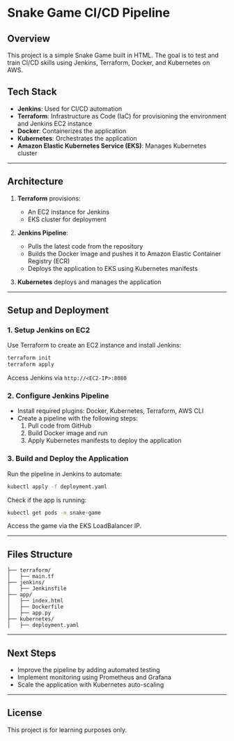 # Snake Game CI/CD Pipeline

## Overview
This project is a simple Snake Game built in HTML. The goal is to test and train CI/CD skills using Jenkins, Terraform, Docker, and Kubernetes on AWS.

## Tech Stack
- **Jenkins**: Used for CI/CD automation
- **Terraform**: Infrastructure as Code (IaC) for provisioning the environment and Jenkins EC2 instance
- **Docker**: Containerizes the application
- **Kubernetes**: Orchestrates the application
- **Amazon Elastic Kubernetes Service (EKS)**: Manages Kubernetes cluster

---

## Architecture
1. **Terraform** provisions:
   - An EC2 instance for Jenkins
   - EKS cluster for deployment
   
2. **Jenkins Pipeline**:
   - Pulls the latest code from the repository
   - Builds the Docker image and pushes it to Amazon Elastic Container Registry (ECR)
   - Deploys the application to EKS using Kubernetes manifests

3. **Kubernetes** deploys and manages the application

---

## Setup and Deployment

### 1. Setup Jenkins on EC2
Use Terraform to create an EC2 instance and install Jenkins:
```bash
terraform init
terraform apply
```
Access Jenkins via `http://<EC2-IP>:8080`
### 2. Configure Jenkins Pipeline
- Install required plugins: Docker, Kubernetes, Terraform, AWS CLI
- Create a pipeline with the following steps:
  1. Pull code from GitHub
  2. Build Docker image and run
  3. Apply Kubernetes manifests to deploy the application

### 3. Build and Deploy the Application
Run the pipeline in Jenkins to automate:
```bash
kubectl apply -f deployment.yaml
```
Check if the app is running:
```bash
kubectl get pods -n snake-game
```
Access the game via the EKS LoadBalancer IP.

---

## Files Structure
```
├── terraform/
│   ├── main.tf  
├── jenkins/
│   ├── Jenkinsfile 
├── app/
│   ├── index.html  
│   ├── Dockerfile  
│   ├── app.py  
├── kubernetes/
│   ├── deployment.yaml  
```

---

## Next Steps
- Improve the pipeline by adding automated testing
- Implement monitoring using Prometheus and Grafana
- Scale the application with Kubernetes auto-scaling

---

## License
This project is for learning purposes only.

